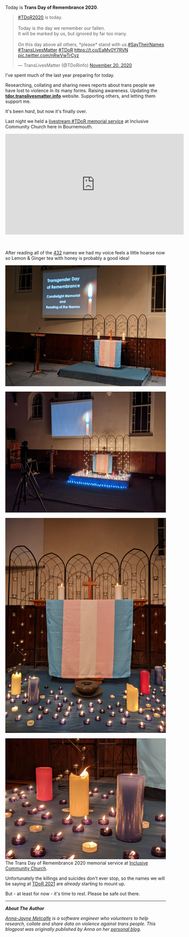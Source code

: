 Today is **Trans Day of Remembrance 2020**.

<blockquote class="twitter-tweet"><p lang="en" dir="ltr"><a href="https://twitter.com/hashtag/TDoR2020?src=hash&amp;ref_src=twsrc%5Etfw">#TDoR2020</a> is today.<br><br>Today is the day we remember our fallen.<br>It will be marked by us, but ignored by far too many.<br><br>On this day above all others, *please* stand with us.<a href="https://twitter.com/hashtag/SayTheirNames?src=hash&amp;ref_src=twsrc%5Etfw">#SayTheirNames</a> <a href="https://twitter.com/hashtag/TransLivesMatter?src=hash&amp;ref_src=twsrc%5Etfw">#TransLivesMatter</a> <a href="https://twitter.com/hashtag/TDoR?src=hash&amp;ref_src=twsrc%5Etfw">#TDoR</a> <a href="https://t.co/EaMv0Y7RVN">https://t.co/EaMv0Y7RVN</a> <a href="https://t.co/nRwVwTrCyz">pic.twitter.com/nRwVwTrCyz</a></p>&mdash; TransLivesMatter (@TDoRinfo) <a href="https://twitter.com/TDoRinfo/status/1329744106545950723?ref_src=twsrc%5Etfw">November 20, 2020</a></blockquote>
<script async src="https://platform.twitter.com/widgets.js" charset="utf-8"></script>


I've spent much of the last year preparing for today.

Researching, collating and sharing news reports about trans people we have lost to violence in its many forms. Raising awareness. Updating the [**tdor.translivesmatter.info**](https://tdor.translivesmatter.info) website. Supporting others, and letting them support me.

It's been *hard*, but now it's finally over.

Last night we held a [livestream #TDoR memorial service](https://www.youtube.com/watch?v=1bKpc2STTos) at Inclusive Community Church here in Bournemouth.

<iframe width="560" height="315" src="https://www.youtube.com/embed/1bKpc2STTos" frameborder="0" allow="accelerometer; autoplay; clipboard-write; encrypted-media; gyroscope; picture-in-picture" allowfullscreen></iframe>
<p>&nbsp;</p>

After reading all of the [432](https://tdor.translivesmatter.info/reports/tdor2020) names we had my voice feels a little hoarse now so Lemon & Ginger tea with honey is probably a good idea!

![](media/tdor_2020_service1.jpg)

![](media/tdor_2020_service2.jpg)

![](media/tdor_2020_service3.jpg)

![](media/tdor_2020_service4.jpg)
  The Trans Day of Remembrance 2020 memorial service at [Inclusive Community Church](https://www.inclusive.church/tdor/).

Unfortunately the killings and suicides don't ever stop, so the names we will be saying at [TDoR 2021](https://tdor.translivesmatter.info/reports/tdor2021) are *already* starting to mount up.

But - at least for now - it's time to rest. Please be safe out there.

---


***About The Author***


*[Anna-Jayne Metcalfe](https://www.annasplace.me.uk/about) is a software engineer who volunteers to help research, collate and share data on violence against trans people. This blogpost was originally published by Anna on her [personal blog](https://www.annasplace.me.uk/blog/?archive=2020_11_01_archive.xml#2020112001).*



